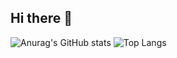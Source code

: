 ## Hi there 👋

![Anurag's GitHub stats](https://github-readme-stats.vercel.app/api?username=zxuexingzhijie)
![Top Langs](https://github-readme-stats.vercel.app/api/top-langs/?username=zxuexingzhijie)




